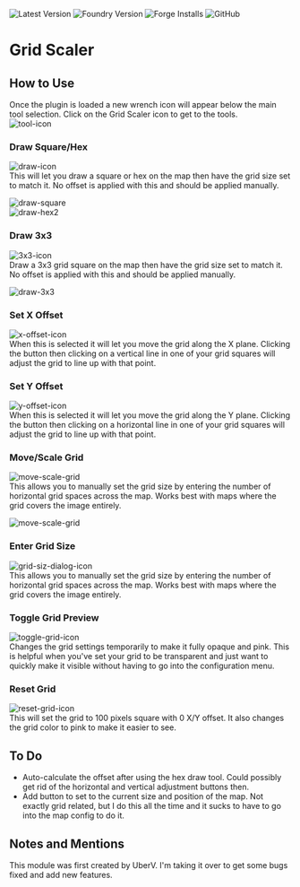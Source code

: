 ![Latest Version](https://img.shields.io/github/v/release/jbhaywood/scaleGrid)
![Foundry Version](https://img.shields.io/endpoint?url=https%3A%2F%2Ffoundryshields.com%2Fversion%3Fstyle%3Dflat%26url%3Dhttps%3A%2F%2Fraw.githubusercontent.com%2Fjbhaywood%2FscaleGrid%2Fmaster%2Fmodule.json)
![Forge Installs](https://img.shields.io/badge/dynamic/json?label=Forge%20Installs&query=package.installs&suffix=%25&url=https%3A%2F%2Fforge-vtt.com%2Fapi%2Fbazaar%2Fpackage%2FscaleGrid&colorB=blueviolet)
![GitHub](https://img.shields.io/github/license/jbhaywood/scaleGrid)

# Grid Scaler

## How to Use

Once the plugin is loaded a new wrench icon will appear below the main tool selection. Click on the Grid Scaler icon to get to the tools.  
![tool-icon](https://user-images.githubusercontent.com/5131886/174724012-343697bb-e8da-48a8-acea-df36ba3ca0d2.jpg)  

### Draw Square/Hex  
![draw-icon](https://user-images.githubusercontent.com/5131886/174724067-c5e65450-6041-45aa-99e0-37f6d3142cc9.jpg)  
This will let you draw a square or hex on the map then have the grid size set to match it.  No offset is applied with this and should be applied manually.  

![draw-square](https://user-images.githubusercontent.com/5131886/174725222-e5841a0a-bb0a-4f24-8030-8f0635850e11.gif)  
![draw-hex2](https://user-images.githubusercontent.com/5131886/174726158-7a8a76cf-78a6-4e83-af7c-51fafb78f20a.gif)  

### Draw 3x3  
![3x3-icon](https://user-images.githubusercontent.com/5131886/172427631-08dba46f-3a9c-423d-9910-6c2aa2802364.jpg)  
Draw a 3x3 grid square on the map then have the grid size set to match it. No offset is applied with this and should be applied manually.  

![draw-3x3](https://user-images.githubusercontent.com/5131886/174724283-d8eb4720-20f0-4fb3-bad7-09357033419c.gif)

### Set X Offset  
![x-offset-icon](https://user-images.githubusercontent.com/5131886/172427490-f187c2f7-1a67-45d4-99b4-2ecc0ee2d413.jpg)  
When this is selected it will let you move the grid along the X plane. Clicking the button then clicking on a vertical line in one of your grid squares will adjust the grid to line up with that point.  

### Set Y Offset  
![y-offset-icon](https://user-images.githubusercontent.com/5131886/172427540-fd06275a-1116-42ad-adf6-3fb371b6a72b.jpg)  
When this is selected it will let you move the grid along the Y plane. Clicking the button then clicking on a horizontal line in one of your grid squares will adjust the grid to line up with that point. 

### Move/Scale Grid  
![move-scale-grid](https://user-images.githubusercontent.com/5131886/174724521-689d1023-3adf-48cf-9827-af9f328c28cf.jpg)  
This allows you to manually set the grid size by entering the number of horizontal grid spaces across the map. Works best with maps where the grid covers the image entirely.  

![move-scale-grid](https://user-images.githubusercontent.com/5131886/174724616-fecb4ea6-6329-4373-b8ab-1dbd9e27cbe0.gif)  

### Enter Grid Size  
![grid-siz-dialog-icon](https://user-images.githubusercontent.com/5131886/172427758-85b09710-614f-4d59-9d2f-b31f50bf937b.jpg)  
This allows you to manually set the grid size by entering the number of horizontal grid spaces across the map. Works best with maps where the grid covers the image entirely.  

### Toggle Grid Preview  
![toggle-grid-icon](https://user-images.githubusercontent.com/5131886/172427851-3b7dc901-24b2-45fe-b2ee-7fbc27465712.jpg)  
Changes the grid settings temporarily to make it fully opaque and pink. This is helpful when you've set your grid to be transparent and just want to quickly make it visible without having to go into the configuration menu.  

### Reset Grid  
![reset-grid-icon](https://user-images.githubusercontent.com/5131886/172427894-3301e846-4c1e-40af-a84d-8ed5466beb80.jpg)  
This will set the grid to 100 pixels square with 0 X/Y offset. It also changes the grid color to pink to make it easier to see.  

## To Do
- Auto-calculate the offset after using the hex draw tool. Could possibly get rid of the horizontal and vertical adjustment buttons then.
- Add button to set to the current size and position of the map. Not exactly grid related, but I do this all the time and it sucks to have to go into the map config to do it.

## Notes and Mentions
This module was first created by UberV. I'm taking it over to get some bugs fixed and add new features.
